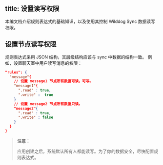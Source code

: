 title: 设置读写权限
---

本编文档介绍规则表达式的基础知识，以及使用其控制 Wilddog Sync 数据读写权限。

## 设置节点读写权限

规则表达式采用 JSON 结构，其层级结构应该与 sync 中数据的结构一致。
例如，设置聊天室中用户读写消息的权限：

```json
"rules": {
  "message"{
    // 设置 message1 节点所有数据可读，可写。
    "message1"{    
      ".read" : true,
      ".write" :  true
    }
    // 设置 message2 节点所有数据只读。
    "message2"{
      ".read" : true,
      ".write" : false
    }
  }
}
```

<blockquote class="warning">
  <p><strong>注意：</strong></p>
  应用创建之后，系统默认所有人都能读写。为了你的数据安全，尽快配置规则表达式。
</blockquote>
